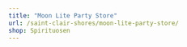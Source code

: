 ```yaml
---
title: "Moon Lite Party Store"
url: /saint-clair-shores/moon-lite-party-store/
shop: Spirituosen
---
```

